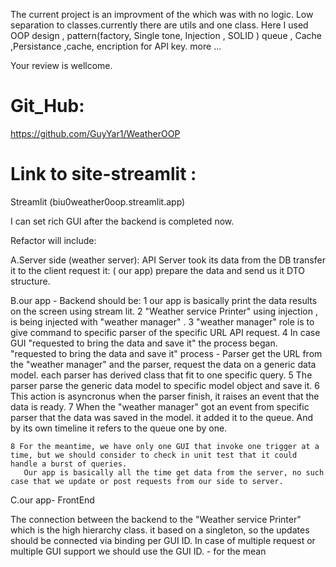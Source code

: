The current project is an improvment of the  which was with no logic. Low separation to classes.currently there are utils and one class.
Here I used OOP design , pattern(factory, Single tone, Injection , SOLID ) queue , Cache ,Persistance ,cache, encription for API key. more ...

Your review is wellcome.

# Git_Hub:
https://github.com/GuyYar1/WeatherOOP

# Link to site-streamlit :
Streamlit (biu0weather0oop.streamlit.app)

I can set rich GUI after the backend is completed now.

Refactor will include:

A.Server side (weather server): API Server took its data from the DB transfer it to the client request it: ( our app) prepare the data and send us it DTO structure.

B.our app - Backend should be: 1 our app is basically print the data results on the screen using stream lit.
2 "Weather service Printer" using injection , is being injected with "weather manager" . 3 "weather manager" role is to give command to specific parser of the specific URL API request. 4 In case GUI "requested to bring the data and save it" the process began. "requested to bring the data and save it" process - Parser get the URL from the "weather manager" and the parser, request the data on a generic data model. each parser has derived class that fit to one specific query. 5 The parser parse the generic data model to specific model object and save it. 6 This action is asyncronus when the parser finish, it raises an event that the data is ready.
7 When the "weather manager" got an event from specific parser that the data was saved in the model. it added it to the queue. And by its own timeline it refers to the queue one by one.

    8 For the meantime, we have only one GUI that invoke one trigger at a time, but we should consider to check in unit test that it could handle a burst of queries.
       Our app is basically all the time get data from the server, no such case that we update or post requests from our side to server.
C.our app- FrontEnd

The connection between the backend to the "Weather service Printer" which is the high hierarchy class. it based on a singleton, so the updates should be connected via binding per GUI ID.
In case of multiple request or multiple GUI support we should use the GUI ID. - for the mean

